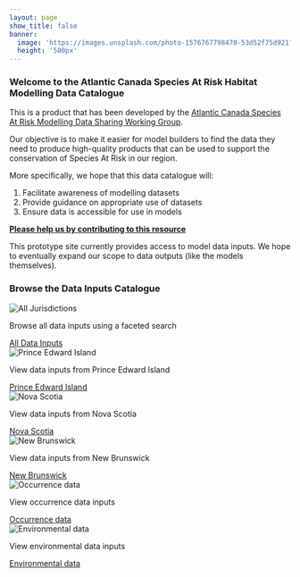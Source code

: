 ```yaml
---
layout: page
show_title: false
banner:
  image: 'https://images.unsplash.com/photo-1576767798470-53d52f75d921?ixlib=rb-4.0.3&ixid=MnwxMjA3fDB8MHxwaG90by1wYWdlfHx8fGVufDB8fHx8&auto=format&fit=crop&w=1160&q=80'
  height: '500px'
---
```


### Welcome to the Atlantic Canada Species At Risk Habitat Modelling Data Catalogue

This is a product that has been developed by the [Atlantic Canada Species At Risk Modelling Data Sharing Working Group](https://atlantichabitatmodels.github.io/communityofpractice/data-sharing/).

Our objective is to make it easier for model builders to find the data they need to produce high-quality products that can be used to support the conservation of Species At Risk in our region.

More specifically, we hope that this data catalogue will:
1. Facilitate awareness of modelling datasets
2. Provide guidance on appropriate use of datasets
3. Ensure data is accessible for use in models

[**Please help us by contributing to this resource**](https://docs.google.com/spreadsheets/d/1_GZKDpZa18Ga0irokXhh-1ZUyF3TPi0Jl_yG4NrdVlk/edit#gid=1416728414)

This prototype site currently provides access to model data inputs. We hope to eventually expand our scope to data outputs (like the models themselves).

### Browse the Data Inputs Catalogue

<div class="card-columns">
  <div class="card">
      <img class="card-img-top" src="https://images.unsplash.com/photo-1584619148084-a481b22b78ac?ixlib=rb-4.0.3&ixid=M3wxMjA3fDB8MHxwaG90by1wYWdlfHx8fGVufDB8fHx8fA%3D%3D&auto=format&fit=crop&w=2239&q=80" alt="All Jurisdictions">
      <div class="card-body">
        <p class="card-text">Browse all data inputs using a faceted search</p>
        <a href="{{ 'catalogue' | relative_url }}" class="btn btn-primary">All Data Inputs</a>
      </div>
  </div>
  <div class="card">
    <img class="card-img-top" src="https://images.unsplash.com/photo-1560223202-c24c12cd00c2?ixlib=rb-4.0.3&ixid=M3wxMjA3fDB8MHxwaG90by1wYWdlfHx8fGVufDB8fHx8fA%3D%3D&auto=format&fit=crop&w=2144&q=80" alt="Prince Edward Island">
    <div class="card-body">
      <p class="card-text">View data inputs from Prince Edward Island</p>
      <a href="{{ 'prince-edward-island' | relative_url }}" class="btn btn-primary">Prince Edward Island</a>
    </div>
  </div>
  <div class="card">
      <img class="card-img-top" src="https://images.unsplash.com/photo-1580764330084-7729b21ae9e2?ixlib=rb-4.0.3&ixid=M3wxMjA3fDB8MHxwaG90by1wYWdlfHx8fGVufDB8fHx8fA%3D%3D&auto=format&fit=crop&w=1548&q=80" alt="Nova Scotia">
      <div class="card-body">
        <p class="card-text">View data inputs from Nova Scotia</p>
        <a href="{{ 'nova-scotia' | relative_url }}" class="btn btn-primary">Nova Scotia</a>
      </div>
    </div>
  <div class="card">
    <img class="card-img-top" src="https://images.unsplash.com/photo-1623512145483-8d63bcac9fef?ixlib=rb-4.0.3&ixid=M3wxMjA3fDB8MHxwaG90by1wYWdlfHx8fGVufDB8fHx8fA%3D%3D&auto=format&fit=crop&w=1626&q=80" alt="New Brunswick">
    <div class="card-body">
      <p class="card-text">View data inputs from New Brunswick</p>
      <a href="{{ 'new-brunswick' | relative_url }}" class="btn btn-primary">New Brunswick</a>
    </div>
  </div>
  <div class="card">
    <img class="card-img-top" src="https://images.unsplash.com/photo-1474511320723-9a56873867b5?ixlib=rb-4.0.3&ixid=M3wxMjA3fDB8MHxwaG90by1wYWdlfHx8fGVufDB8fHx8fA%3D%3D&auto=format&fit=crop&w=1772&q=80" alt="Occurrence data">
    <div class="card-body">
      <p class="card-text">View occurrence data inputs</p>
      <a href="{{ 'occurrence' | relative_url }}" class="btn btn-primary">Occurrence data</a>
    </div>
  </div>
  <div class="card">
    <img class="card-img-top" src="https://images.unsplash.com/photo-1519195728061-279b4e41cc15?ixlib=rb-4.0.3&ixid=M3wxMjA3fDB8MHxwaG90by1wYWdlfHx8fGVufDB8fHx8fA%3D%3D&auto=format&fit=crop&w=2231&q=80" alt="Environmental data">
    <div class="card-body">
      <p class="card-text">View environmental data inputs</p>
      <a href="{{ 'environmental' | relative_url }}" class="btn btn-primary">Environmental data</a>
    </div>
  </div>
</div>